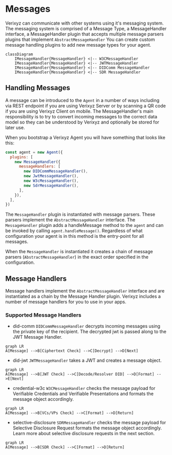 # Messages
Verixyz can communicate with other systems using it's messaging system. The messaging system is comprised of a Message Type, a MessageHandler interface, a MessageHandler plugin that accepts multiple message parsers plugins that implement `AbstractMessageHandler` You can create custom message handling plugins to add new message types for your agent.


```mermaid
classDiagram
    IMessageHandler{MessageHandler} <|-- W3CMessageHandler
    IMessageHandler{MessageHandler} <|-- JWTMessageHandler
    IMessageHandler{MessageHandler} <|-- DIDComm MessageHandler
    IMessageHandler{MessageHandler} <|-- SDR MessageHandler
```

## Handling Messages
A message can be introduced to the `Agent` in a number of ways including via REST endpoint if you are using Verixyz Server or by scanning a QR code if you are using Verixyz Client on mobile. The MessageHandler's main responsibility is to try to convert incoming messages to the correct data model so they can be understood by Verixyz and optionally be stored for later use.

When you bootstrap a Verixyz Agent you will have something that looks like this:
```js
const agent = new Agent({
  plugins: [
    new MessageHandler({
      messageHandlers: [
        new DIDCommMessageHandler(),
        new JwtMessageHandler(),
        new W3cMessageHandler(),
        new SdrMessageHandler(),
      ],
    }),
  ],
})
```
The `MessageHandler` plugin is instantiated with message parsers. These parsers implement the `AbstractMessageHandler` interface. The `MessageHandler` plugin adds a handleMessage method to the `agent` and can be invoked by calling `agent.handleMessage()`. Regardless of what configuration your agent is in this method is the entry-point for all messages.

When the `MessageHandler` is instantiated it creates a chain of message parsers (`AbstractMessageHandler`) in the exact order specified in the configuration.


## Message Handlers
Message handlers implement the `AbstractMessageHandler` interface and are instantiated as a chain by the Message Handler plugin. Verixyz includes a number of message handlers for you to use in your apps.

### Supported Message Handlers
- did-comm
`DIDCommMessageHandler` decrypts incoming messages using the private key of the recipient. The decrypted jwt is passed along to the JWT Message Handler.
```mermaid
graph LR
A[Message] -->B[Ciphertext Check] -->C[Decrypt] -->D[Next]
```
- did-jwt
`JWTMessageHandler` takes a JWT and creates a message object.
```mermaid
graph LR
A[Message] -->B[JWT Check] -->C[Decode/Resolver DID] -->D[Format] -->E[Next]
```

- credential-w3c
`W3CMessageHandler` checks the message payload for Verifiable Credentials and Verifiable Presentations and formats the message object accordingly.
```mermaid
graph LR
A[Message] -->B[VCs/VPs Check] -->C[Format] -->D[Return]
```

- selective-disclosure
`SDRMessageHandler` checks the message payload for Selective Disclosure Request formats the message object accordingly. Learn more about selective disclosure requests in the next section.
```mermaid
graph LR
A[Message] -->B[SDR Check] -->C[Format] -->D[Return]
```







